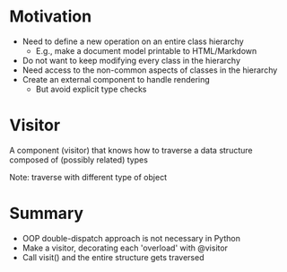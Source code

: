 # Motivation

- Need to define a new operation on an entire class hierarchy
  - E.g., make a document model printable to HTML/Markdown
- Do not want to keep modifying every class in the hierarchy
- Need access to the non-common aspects of classes in the hierarchy
- Create an external component to handle rendering
  - But avoid explicit type checks

# Visitor

A component (visitor) that knows how to traverse a data structure composed of (possibly related) types

Note: traverse with different type of object

# Summary

- OOP double-dispatch approach is not necessary in Python
- Make a visitor, decorating each 'overload' with @visitor
- Call visit() and the entire structure gets traversed
